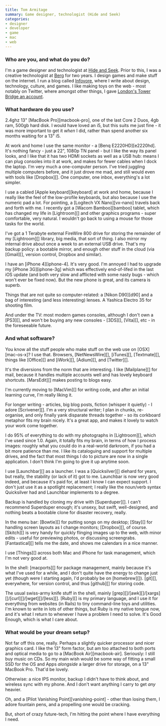 ```yaml
---
title: Tom Armitage
summary: Game designer, technologist (Hide and Seek)
categories:
- designer
- developer
- game
- mac
- web
---
```


### Who are you, and what do you do?

I'm a game designer and technologist at [Hide and Seek](http://www.hideandseek.net/ "A social gaming company."). Prior to this, I was a creative technologist at [Berg](http://berglondon.com/ "A design consultancy.") for two years. I design games and make stuff on the internet. I run a blog called [Infovore](http://infovore.org "Tom's website."), where I write about design, technology, culture, and games. I like making toys on the web - most notably on Twitter, where amongst other things, I gave [London's Tower Bridge an account](http://twitter.com/twrbrdg_itself "Tom's Tower Bridge Twitter account.").

### What hardware do you use?

2\.4ghz 13" [MacBook Pro][macbook-pro], one of the last Core 2 Duos, 4gb ram, 500gb hard disk. I would have loved an i5, but this suits me just fine - it was more important to get it _when_ I did, rather than spend another six months waiting for a 13" i5.

At work and home I use the same monitor - a [Benq E2220HD][e2220hd]. It's nothing fancy - just a 22", 1080p TN panel - but I like the way its panel looks, and I like that it has two HDMI sockets as well as a USB hub: means I can plug consoles into it at work, and makes for fewer cables when I dock the laptop. I'm very much a one-computer person. I've tried juggling multiple computers before, and it just drove me mad, and still would even with tools like [Dropbox][]. One computer, one inbox, everything's a lot simpler.

I use a cabled [Apple keyboard][keyboard] at work and home, because I really like the feel of the low-profile keyboards, but also because I use the numeric pad a lot. For pointing, a [Logitech VX Nano][vx-nano] travels back and forth with me. I recently got a [Wacom Bamboo][bamboo] tablet, which has changed my life in [Lightroom][] and other graphics programs - super comfortable, very natural. I wouldn't go back to using a mouse for those tasks for the world.

I've got a 1 Terabyte external FireWire 800 drive for storing the remainder of my [Lightroom][] library, big media, that sort of thing. I also mirror my internal drive about once a week to an external USB drive. That's my backup policy: a bootable mirror, and enough other stuff in the cloud (via [Gmail][], version control, Dropbox and similar).

I have an [iPhone 4][iphone-4]. It's very good. I'm annoyed I had to upgrade my [iPhone 3G][iphone-3g] which was effectively end-of-lifed in the last iOS update (and both very slow and afflicted with some nasty bugs - which won't ever be fixed now). But the new phone is great, and its camera is superb.

Things that are not quite so computer-related: a [Nikon D90][d90] and a bag of interesting (and less interesting) lenses. A Yashica Electro 35 for shooting film.

And under the TV: most modern games consoles, although I don't own a [PS3][], and won't be buying any new consoles - [3DS][], [Vita][], etc - in the foreseeable future.

### And what software?

You know all the stuff people who make stuff on the web use on [OSX][mac-os-x]? I use that. Browsers, [NetNewsWire][], [iTunes][], [Textmate][], things like [Office][] and [iWork][], [Adium][], and [Twitter][].

It's the diversions from the norm that are interesting. I like [Mailplane][] for mail, because it handles multiple accounts well and has lovely keyboard shortcuts. [MarsEdit][] makes posting to blogs easy.

I'm currently moving to [MacVim][] for writing code, and after an initial learning curve, I'm really liking it.

For longer writing - articles, big blog posts, fiction (whisper it quietly) - I adore [Scrivener][]. I'm a very structural writer; I plan in chunks, re-organise, and only finally yank disparate threads together - so its corkboard metaphor fits my brain nicely. It's a great app, and makes it lovely to watch your work come together.

I do 95% of everything to do with my photographs in [Lightroom][], which I've used since 1.0. Again, it totally fits my brain, in terms of how I process images: roughly what you could do in a real-world darkroom, if you had a bit more patience than me. I like its cataloguing and support for multiple drives, and the fact that most things I do to picture are now in a single application. I don't think I'm going to give it up anytime soon.

I use [Launchbar][] as a launcher. I was a [Quicksilver][] diehard for years, but really, the stability (or lack of it) got to me. Launchbar is now very good indeed, and because it's paid for, at least I know I can expect support. I don't just use it as a spotlight replacement; I really like the noun/verb syntax Quicksilver had and Launchbar implements to a degree.

Backup is handled by cloning my drive with [Superduper][]. I can't recommend Superduper enough; it's unsexy, but swift, well-designed, and nothing beats a bootable clone for disaster recovery, really.

In the menu bar: [Bowtie][] for putting songs on my desktop; [Stay][] for handling screen layouts as I change monitors; [Dropbox][], of course. [Skitch][] is very handy for quickly flinging images up to the web, with minor edits - useful for previewing photos, or discussing screengrabs. [Fantastical][] tells me the date, and shows me calendars in a nice manner.

I use [Things][] across both Mac and iPhone for task management, which I'm not very good at.

In the shell: [macports][] for package management, mainly because it's what I've used for a while, and I don't quite have the energy to change just yet (though were I starting again, I'd probably be on [homebrew][]). [git][], everywhere, for version control, and thus [github][] for storing code. 

The usual swiss-army knife stuff in the shell, mainly [grep][]/[awk][]/[xargs][]/[curl][]/[wget][]/[less][]. [Ruby][] is my primary language, and I use it for everything from websites (in Rails) to tiny command-line toys and utilities. I'm known to write in lots of other things, but Ruby is my native tongue now, and it's what I return to whenever I have a problem I need to solve. It's Good Enough, which is what I care about.

### What would be your dream setup?

Not far off this one, really. Perhaps a slightly quicker processor and nicer graphics card. I like the 13" form factor, but am too attached to both ports and optical media to go to a [MacBook Air][macbook-air]. Seriously: I still buy music on CDs. So my main wish would be some way of fitting a small SSD for the OS and Apps _alongside_ a larger drive for storage, on a 13" MacBook Pro. That'd be lovely.

Otherwise: a nice IPS monitor, backup I didn't have to think about, and wireless sync with my phone. And I don't want anything I carry to get _any_ heavier.

Oh, and a [Pilot Vanishing Point][vanishing-point] - other than losing them, I adore fountain pens, and a propelling one would be cracking.

But, short of crazy future-tech, I'm hitting the point where I have everything I need.
